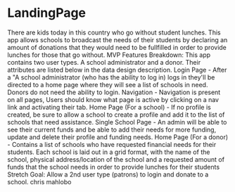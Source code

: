 # LandingPage
There are kids today in this country who go without student lunches. This app allows schools to broadcast the needs of their students by declaring an amount of donations that they would need to be fullfilled in order to provide lunches for those that go without.   MVP Features Breakdown:  This app contains two user types. A school administrator and a donor. Their attributes are listed below in the data design description.  Login Page - After a "A school administrator (who has the ability to log in) logs in they'll be directed to a home page where they will see a list of schools in need. Donors do not need the ability to login.  Navigation - Navigation is present on all pages, Users should know what page is active by clicking on a nav link and activating their tab. Home Page  (For a school) - If no profile is created, be sure to allow a school to create a profile and add it to the list of schools that need assistance.  Single School Page - An admin will be able to see their current funds and be able to add their needs for more funding, update and delete their profile and funding needs. Home Page (For a donor) - Contains a list of schools who have requested financial needs for their students. Each school is laid out in a grid format, with the name of the school, physical address/location of the school and a requested amount of funds that the school needs in order to provide lunches for their students  Stretch Goal: Allow a 2nd user type (patrons) to login and donate to a school. 
chris mahlobo